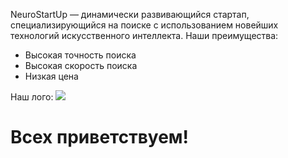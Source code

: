 NeuroStartUp — динамически развивающийся стартап, специализирующийся на поиске с использованием новейших технологий искусственного интеллекта. Наши преимущества:

- Высокая точность поиска
- Высокая скорость поиска
- Низкая цена

Наш лого:
![](https://netology-code.github.io/git-homeworks/introduction/assets/logo.png)

# Всех приветствуем!
